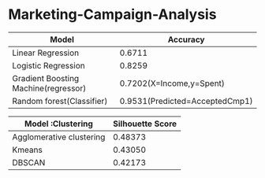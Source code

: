 # Marketing-Campaign-Analysis
| Model                                | Accuracy                        | 
|--------------------------------------|---------------------------------|
| Linear Regression                    | 0.6711                          |
| Logistic Regression                  | 0.8259                          | 
| Gradient Boosting Machine(regressor) | 0.7202(X=Income,y=Spent)        |
| Random forest(Classifier)            | 0.9531(Predicted=AcceptedCmp1)  |


| Model :Clustering                    | Silhouette Score          | 
|--------------------------------------|---------------------------|
| Agglomerative clustering             | 0.48373                   |
| Kmeans                               | 0.43050                   | 
| DBSCAN                               | 0.42173                   |
